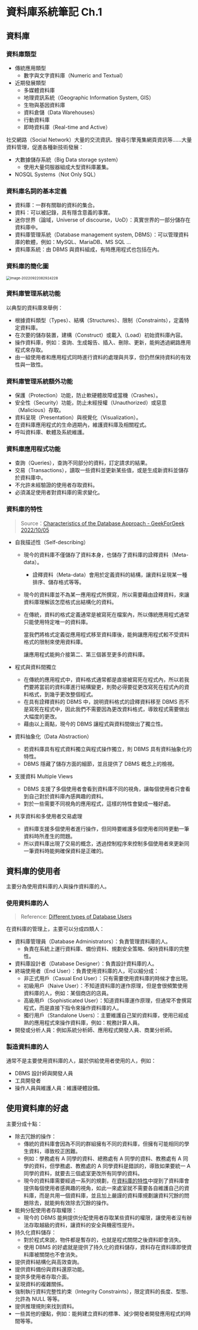 # 資料庫系統筆記 Ch.1



## 資料庫

### 資料庫類型

- 傳統應用類型
    - 數字與文字資料庫（Numeric and Textual）
- 近期發展類型
    - 多媒體資料庫
    - 地理資訊系統（Geographic Information System, GIS）
    - 生物與基因資料庫
    - 資料倉儲（Data Warehouses）
    - 行動資料庫
    - 即時資料庫（Real-time and Active）

社交網路（Social Network）大量的交流資訊、搜尋引擎蒐集網頁資訊等......大量資料管理，促進各種新技術發展：

- 大數據儲存系統（Big Data storage system）
    - 使用大量伺服器組成大型資料庫叢集。
- NOSQL Systems（Not Only SQL）



### 資料庫名詞的基本定義

- 資料庫：一群有關聯的資料的集合。
- 資料：可以被記錄，具有隱含意義的事實。
- 迷你世界（論域，Universe of discourse，UoD）：真實世界的一部分儲存在資料庫中。
- 資料庫管理系統（Database management system, DBMS）：可以管理資料庫的軟體，例如：MySQL、MariaDB、MS SQL ...
- 資料庫系統：由 DBMS 與資料組成，有時應用程式也包括在內。



### 資料庫的簡化圖

<img src="https://i.imgur.com/qNPN9TO.png" alt="image-20220922082924228" style="zoom: 67%;" />



### 資料庫管理系統功能

以典型的資料庫來舉例：
- 根據資料類型（Types）、結構（Structures）、限制（Constraints），定義特定資料庫。
- 在次要的儲存裝置，建構（Construct）或載入（Load）初始資料庫內容。
- 操作資料庫，例如：查詢、生成報告、插入、刪除、更新，能夠透過網路應用程式來存取。
- 由一組使用者和應用程式同時進行資料的處理與共享，但仍然保持資料的有效性與一致性。



### 資料庫管理系統額外功能

- 保護（Protection）功能，防止軟硬體故障或當機（Crashes）。
- 安全性（Security）功能，防止未經授權（Unauthorized）或惡意（Malicious）存取。
- 資料呈現（Presentation）與視覺化（Visualization）。
- 在資料庫應用程式的生命週期內，維護資料庫及相關程式。
- 呼叫資料庫、軟體及系統維護。



### 資料庫應用程式功能

- 查詢（Queries），查詢不同部分的資料，訂定請求的結果。
- 交易（Transactions），讀取一些資料並更新某些值，或是生成新資料並儲存於資料庫中。
- 不允許未經驗證的使用者存取資料。
- 必須滿足使用者對資料庫的需求變化。



### 資料庫的特性

> Source：[Characteristics of the Database Approach - GeekForGeek 2022/10/05](https://www.geeksforgeeks.org/characteristics-of-the-database-approach/)

- 自我描述性（Self-describing）

    - 現今的資料庫不僅儲存了資料本身，也儲存了資料庫的詮釋資料（Meta-data）。

        - 詮釋資料（Meta-data）會用於定義資料的結構，讓資料呈現某一種排序、儲存格式等等。

    - 現今的資料庫並不為某一應用程式所撰寫，所以需要藉由詮釋資料，來讓資料庫理解該怎麼格式出結構化的資料。

    - 在傳統，資料的格式定義通常是被寫死在檔案內，所以傳統應用程式通常只能使用特定唯一的資料庫。

        當我們將格式定義從應用程式移至資料庫後，能夠讓應用程式較不受資料格式的限制來使用資料庫。

        讓應用程式能夠介接第二、第三個甚至更多的資料庫。

- 程式與資料間獨立
    - 在傳統的應用程式中，資料格式通常都是直接被寫死在程式內，所以若我們要將當前的資料庫進行結構變更，則勢必得要從更改寫死在程式內的資料格式，到幾乎更改整個程式。
    - 在具有詮釋資料的 DBMS 中，說明資料格式的詮釋資料移至 DBMS 而不是寫死在程式中，因此我們不需要因為更改資料格式，導致程式需要做出大幅度的更改。
    - 藉由以上兩點，現今的 DBMS 讓程式與資料間做出了獨立性。

- 資料抽象化（Data Abstraction）

    - 若資料庫具有程式資料獨立與程式操作獨立，則 DBMS 具有資料抽象化的特性。
    - DBMS 隱藏了儲存方面的細節，並且提供了 DBMS 概念上的檢視。

- 支援資料 Multiple Views

    - DBMS 支援了多個使用者會看到資料庫不同的視角，讓每個使用者只會看到自己對於資料庫內感興趣的資料。
    - 對於一些需要不同視角的應用程式，這樣的特性會變成一種好處。

- 共享資料和多使用者交易處理

    - 資料庫支援多個使用者進行操作，但同時要維護多個使用者同時更動一筆資料時所產生的問題。
    - 所以資料庫出現了交易的概念，透過控制程序來控制多個使用者來更新同一筆資料時能夠確保資料是正確的。



## 資料庫的使用者

主要分為使用資料庫的人與操作資料庫的人。

### 使用資料庫的人

> Reference: [Different types of Database Users](https://www.geeksforgeeks.org/different-types-of-database-users/)

在資料庫的管理上，主要可以分成四類人：

- 資料庫管理員（Database Administrators）：負責管理資料庫的人。
  - 負責在系統上運行資料庫、備份資料、規劃安全策略、保持資料庫的完整性。
- 資料庫設計者（Database Designer）：負責設計資料庫的人。
- 終端使用者（End User）：負責使用資料庫的人，可以細分成：
  - 非正式用戶（Casual End User）：只有需要使用資料庫的時候才會出現。
  - 初級用戶（Naive User）：不知道資料庫的運作原理，但是會很頻繁使用資料庫的人，例如：某個商店的店員。
  - 高級用戶（Sophisticated User）：知道資料庫運作原理，但通常不會撰寫程式，而是直接下指令來操作資料庫的人。
  - 獨行用戶（Standalone Users）：主要維護自己架的資料庫，使用已經成熟的應用程式來操作資料庫，例如：稅務計算人員。
- 開發或分析人員：例如系統分析師、應用程式開發人員、商業分析師。



### 製造資料庫的人

通常不是主要使用資料庫的人，屬於供給使用者使用的人，例如：

- DBMS 設計師與開發人員
- 工具開發者
- 操作人員與維護人員：維護硬體設備。



## 使用資料庫的好處

主要分成十點：

- 除去冗餘的操作：
  - 傳統的資料庫會因為不同的群組擁有不同的資料庫，但擁有可能相同的學生資料，導致校正困難。
  - 例如：學務處有 A 同學的資料、總務處有 A 同學的資料、教務處有 A 同學的資料，但學務處、教務處的 A 同學資料是錯誤的，導致如果要統一 A 同學的資料，就要去三個處室更改所有同學的資料。
  - 現今的資料庫需要經過一系列的規劃，在[資料庫的特性](#資料庫的特性)中提到了資料庫會提供每個使用者感興趣的視角，如此一來處室就不需要各自維護自己的資料庫，而是共用一個資料庫，並且加上嚴謹的資料庫規劃讓資料冗餘的問題除去，就能夠有效除去冗餘的操作。
- 能夠分配使用者存取權限：
  - 現今的 DBMS 能夠提供分配使用者存取某些資料的權限，讓使用者沒有辦法存取越級的資料，讓資料的安全與機密性提升。
- 持久化資料儲存：
  - 對於程式來說，物件都是暫存的，也就是程式關閉之後資料即會消失。
  - 使用 DBMS 的好處就是提供了持久化的資料儲存，資料存在資料庫即使資料庫被關閉也不會消失。
- 提供資料結構化與高效查詢。
- 提供資料備份與資料還原功能。
- 提供多使用者存取介面。
- 呈現資料的複雜關係。
- 強制執行資料完整性約束（Integrity Constraints），限定資料的長度、型態、允許為 NULL 等等。
- 提供推理規則來找到資料。
- 一些其他的優點，例如：能夠建立資料的標準、減少開發者開發應用程式的時間等等。
